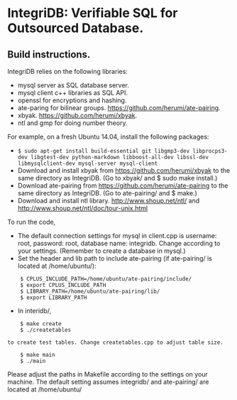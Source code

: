 IntegriDB: Verifiable SQL for Outsourced Database.
====================================================
Build instructions.
----------------------------------------------------
IntegriDB relies on the following libraries:
- mysql server as SQL database server.
- mysql client c++ libraries as SQL API.
- openssl for encryptions and hashing.
- ate-paring for bilinear groups. https://github.com/herumi/ate-pairing.
- xbyak. https://github.com/herumi/xbyak.
- ntl and gmp for doing number theory.

For example, on a fresh Ubuntu 14.04, install the following packages:
- ```$ sudo apt-get install build-essential git libgmp3-dev libprocps3-dev libgtest-dev python-markdown libboost-all-dev libssl-dev libmysqlclient-dev mysql-server mysql-client```
- Download and install xbyak from https://github.com/herumi/xbyak to the same directory as IntegriDB. (Go to xbyak/ and $ sudo make install.)
- Download ate-pairing from https://github.com/herumi/ate-pairing to the same directory as IntegriDB. (Go to ate-pairing/ and $ make.)
- Download and install ntl library. http://www.shoup.net/ntl/ and http://www.shoup.net/ntl/doc/tour-unix.html

To run the code,
- The default connection settings for mysql in client.cpp is username: root, password: root, database name: integridb. Change according to your settings. (Remember to create a database in mysql.)
- Set the header and lib path to include ate-pairing (if ate-pairing/ is located at /home/ubuntu/): 
```
    $ CPLUS_INCLUDE_PATH=/home/ubuntu/ate-pairing/include/ 
    $ export CPLUS_INCLUDE_PATH
    $ LIBRARY_PATH=/home/ubuntu/ate-pairing/lib/
    $ export LIBRARY_PATH
```
- In interidb/, 
``` 
    $ make create
    $ ./createtables
```
    to create test tables. Change createtables.cpp to adjust table size.
```
    $ make main 
    $ ./main
```

Please adjust the paths in Makefile according to the settings on your machine. The default setting assumes integridb/ and ate-pairing/ are located at /home/ubuntu/
